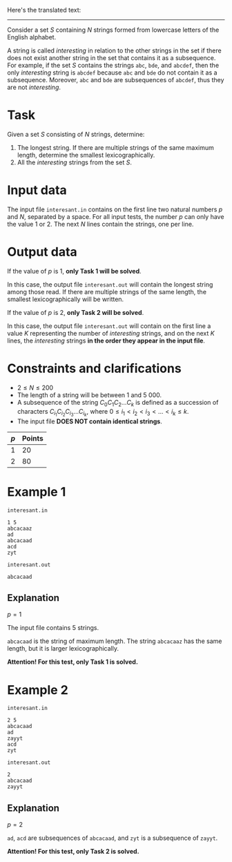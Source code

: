 Here's the translated text:

---

Consider a set $S$ containing $N$ strings formed from lowercase letters of the English alphabet.  

A string is called _interesting_ in relation to the other strings in the set if there does not exist another string in the set that contains it as a subsequence. For example, if the set $S$ contains the strings `abc`, `bde`, and `abcdef`, then the only *interesting* string is `abcdef` because `abc` and `bde` do not contain it as a subsequence. Moreover, `abc` and `bde` are subsequences of `abcdef`, thus they are not *interesting*.

# Task

Given a set $S$ consisting of $N$ strings, determine:

1. The longest string. If there are multiple strings of the same maximum length, determine the smallest lexicographically.
2. All the _interesting_ strings from the set $S$.

# Input data

The input file `interesant.in` contains on the first line two natural numbers $p$ and $N$, separated by a space. For all input tests, the number $p$ can only have the value $1$ or $2$. The next $N$ lines contain the strings, one per line.

# Output data

If the value of $p$ is $1$, **only Task 1 will be solved**.

In this case, the output file `interesant.out` will contain the longest string among those read. If there are multiple strings of the same length, the smallest lexicographically will be written.

If the value of $p$ is $2$, **only Task 2 will be solved**.

In this case, the output file `interesant.out` will contain on the first line a value $K$ representing the number of _interesting_ strings, and on the next $K$ lines, the *interesting* strings **in the order they appear in the input file**.

# Constraints and clarifications

* $2 \leq N \leq 200$
* The length of a string will be between $1$ and $5\ 000$.
* A subsequence of the string $C_0 C_1 C_2 \dots C_k$ is defined as a succession of characters $C_{i_1} C_{i_2} C_{i_3} \dots C_{i_k}$, where $0 \leq i_1 < i_2 < i_3 < \dots < i_k \leq k$.
* The input file **DOES NOT contain identical strings**.

| $p$ | Points  |
| -   | ------- |
| $1$ | 20      |
| $2$ | 80      |

# Example 1

`interesant.in`
```
1 5
abcacaaz
ad
abcacaad
acd
zyt
```

`interesant.out`
```
abcacaad
```

## Explanation

$p=1$

The input file contains $5$ strings.

`abcacaad` is the string of maximum length. The string `abcacaaz` has the same length, but it is larger lexicographically.

**Attention! For this test, only Task 1 is solved.**

# Example 2

`interesant.in`
```
2 5
abcacaad
ad
zayyt
acd
zyt
```

`interesant.out`
```
2
abcacaad
zayyt
```

## Explanation

$p=2$

`ad`, `acd` are subsequences of `abcacaad`, and `zyt` is a subsequence of `zayyt`.

**Attention! For this test, only Task 2 is solved.**
